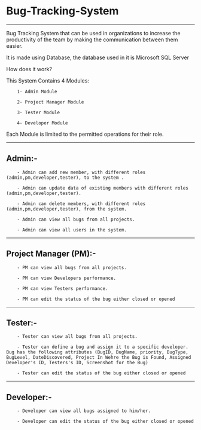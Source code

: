 # Bug-Tracking-System
--------------------------------------------------------------------------------------------------------------
Bug Tracking System that can be used in organizations to increase the productivity of the team by making the communication between them easier.

It is made using Database, the database used in it is Microsoft SQL Server 

How does it work?

This System Contains 4 Modules:

        1- Admin Module

        2- Project Manager Module

        3- Tester Module

        4- Developer Module

Each Module is limited to the permitted operations for their role.

------------------

Admin:-
------------------
        - Admin can add new member, with different roles (admin,pm,developer,tester), to the system .

        - Admin can update data of existing members with different roles (admin,pm,developer,tester).

        - Admin can delete members, with different roles (admin,pm,developer,tester), from the system.

        - Admin can view all bugs from all projects.
        
        - Admin can view all users in the system.
-----------------
Project Manager (PM):-
--------------
        - PM can view all bugs from all projects.
        
        - PM can view Developers performance.
        
        - PM can view Testers performance.
        
        - PM can edit the status of the bug either closed or opened 
-----------------
Tester:-
--------------
        - Tester can view all bugs from all projects.
        
        - Tester can define a bug and assign it to a specific developer. Bug has the following attributes (BugID, BugName, priority, BugType, BugLevel, DateDiscovered, Project In Wehre the Bug is Found, Assigned Developer's ID, Testers's ID, Screenshot for the Bug)
        
        - Tester can edit the status of the bug either closed or opened 
-----------------
Developer:-
--------------
        - Developer can view all bugs assigned to him/her.
        
        - Developer can edit the status of the bug either closed or opened 



